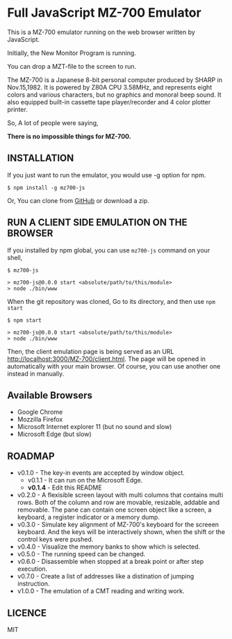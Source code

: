 Full JavaScript MZ-700 Emulator
===============================

This is a MZ-700 emulator running on the web browser written by JavaScript.

Initially, the New Monitor Program is running.

You can drop a MZT-file to the screen to run.

The MZ-700 is a Japanese 8-bit personal computer produced by SHARP in Nov.15,1982.
It is powered by Z80A CPU 3.58MHz, and represents eight colors and various characters,
but no graphics and monoral beep sound.
It also equipped built-in cassette tape player/recorder and 4 color plotter printer.  

So, A lot of people were saying,

__There is no impossible things for MZ-700.__


INSTALLATION
------------

If you just want to run the emulator, you would use -g option for npm.

```
$ npm install -g mz700-js
```

Or, You can clone from [GitHub](https://github.com/takamin/mz700-js) or download a zip.

RUN A CLIENT SIDE EMULATION ON THE BROWSER
------------------------------------------

If you installed by npm global, you can use `mz700-js` command on your shell,

```
$ mz700-js

> mz700-js@0.0.0 start <absolute/path/to/this/module>
> node ./bin/www
```

When the git repository was cloned, Go to its directory, and then use `npm start`

```
$ npm start

> mz700-js@0.0.0 start <absolute/path/to/this/module>
> node ./bin/www
```

Then, the client emulation page is being served as an URL
[http://localhost:3000/MZ-700/client.html](http://localhost:3000/MZ-700/client.html).
The page will be opened in automatically with your main browser.
Of course, you can use another one instead in manually.

Available Browsers
------------------

* Google Chrome
* Mozzilla Firefox
* Microsoft Internet explorer 11 (but no sound and slow)
* Microsoft Edge (but slow)

ROADMAP
-------

* v0.1.0 - The key-in events are accepted by window object.
    * v0.1.1 - It can run on the Microsoft Edge.
    * __v0.1.4__ - Edit this README
* v0.2.0 - A flexisible screen layout with multi columns that contains multi rows.
Both of the column and row are movable, resizable, addable and removable. The pane
can contain one screen object like a screen, a keyboard, a register indicator or a
memory dump.
* v0.3.0 - Simulate key alignment of MZ-700's keyboard for the screeen keyboard.
And the keys will be interactively shown, when the shift or the control keys were
pushed.
* v0.4.0 - Visualize the memory banks to show which is selected.
* v0.5.0 - The running speed can be changed.
* v0.6.0 - Disassemble when stopped at a break point or after step execution.
* v0.7.0 - Create a list of addresses like a distination of jumping instruction.
* v1.0.0 - The emulation of a CMT reading and writing work.

LICENCE
-------

MIT
